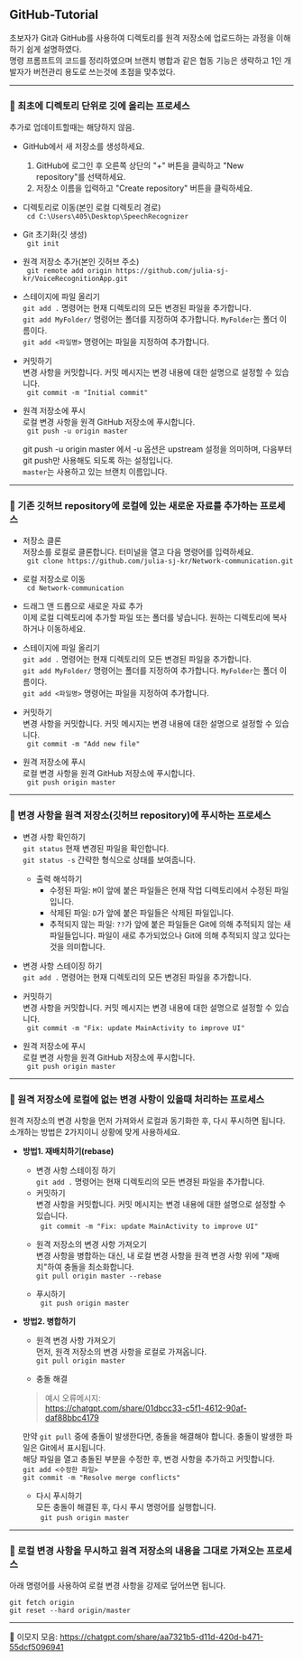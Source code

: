 ## GitHub-Tutorial

초보자가 Git과 GitHub를 사용하여 디렉토리를 원격 저장소에 업로드하는 과정을 이해하기 쉽게 설명하였다.<br>
명령 프롬프트의 코드를 정리하였으며 브랜치 병합과 같은 협동 기능은 생략하고 1인 개발자가 버전관리 용도로 쓰는것에 초점을 맞추었다.

---
### :small_orange_diamond: 최초에 디렉토리 단위로 깃에 올리는 프로세스<br>
추가로 업데이트할때는 해당하지 않음.

* GitHub에서 새 저장소를 생성하세요.
  1. GitHub에 로그인 후 오른쪽 상단의 "+" 버튼을 클릭하고 "New repository"를 선택하세요.
  2. 저장소 이름을 입력하고 "Create repository" 버튼을 클릭하세요.

* 디렉토리로 이동(본인 로컬 디렉토리 경로)<br>
``` cd C:\Users\405\Desktop\SpeechRecognizer``` 

* Git 초기화(깃 생성)<br>
``` git init``` 

* 원격 저장소 추가(본인 깃허브 주소)<br>
``` git remote add origin https://github.com/julia-sj-kr/VoiceRecognitionApp.git```

* 스테이지에 파일 올리기<br>
  `git add .` 명령어는 현재 디렉토리의 모든 변경된 파일을 추가합니다.<br>
  `git add MyFolder/` 명령어는 폴더를 지정하여 추가합니다. `MyFolder`는 폴더 이름이다.<br>
  `git add <파일명>` 명령어는 파일을 지정하여 추가합니다.


* 커밋하기<br>
  변경 사항을 커밋합니다. 커밋 메시지는 변경 내용에 대한 설명으로 설정할 수 있습니다.<br>
``` git commit -m "Initial commit"```

* 원격 저장소에 푸시<br>
  로컬 변경 사항을 원격 GitHub 저장소에 푸시합니다.<br>
``` git push -u origin master``` 

   git push -u origin master 에서 -u 옵션은 upstream 설정을 의미하며, 다음부터 git push만 사용해도 되도록 하는 설정입니다.<br>
   `master`는 사용하고 있는 브랜치 이름입니다.
---
### :small_orange_diamond: 기존 깃허브 repository에 로컬에 있는 새로운 자료를 추가하는 프로세스<br>

* 저장소 클론<br>
  저장소를 로컬로 클론합니다. 터미널을 열고 다음 명령어를 입력하세요.<br>
``` git clone https://github.com/julia-sj-kr/Network-communication.git```

* 로컬 저장소로 이동<br>
``` cd Network-communication```

* 드래그 앤 드롭으로 새로운 자료 추가<br>
  이제 로컬 디렉토리에 추가할 파일 또는 폴더를 넣습니다. 원하는 디렉토리에 복사하거나 이동하세요.

* 스테이지에 파일 올리기<br>
  `git add .` 명령어는 현재 디렉토리의 모든 변경된 파일을 추가합니다.<br>
  `git add MyFolder/` 명령어는 폴더를 지정하여 추가합니다. `MyFolder`는 폴더 이름이다.<br>
  `git add <파일명>` 명령어는 파일을 지정하여 추가합니다.

* 커밋하기<br>
  변경 사항을 커밋합니다. 커밋 메시지는 변경 내용에 대한 설명으로 설정할 수 있습니다.<br>
``` git commit -m "Add new file"```

* 원격 저장소에 푸시<br>
  로컬 변경 사항을 원격 GitHub 저장소에 푸시합니다.<br>
``` git push origin master``` 
---
### :small_orange_diamond: 변경 사항을 원격 저장소(깃허브 repository)에 푸시하는 프로세스<br>

* 변경 사항 확인하기<br>
  `git status` 현재 변경된 파일을 확인합니다.<br>
  `git status -s` 간략한 형식으로 상태를 보여줍니다.<br>
    - 출력 해석하기<br>
      - 수정된 파일: `M`이 앞에 붙은 파일들은 현재 작업 디렉토리에서 수정된 파일입니다.
      - 삭제된 파일: `D`가 앞에 붙은 파일들은 삭제된 파일입니다.
      - 추적되지 않는 파일: `??`가 앞에 붙은 파일들은 Git에 의해 추적되지 않는 새 파일들입니다. 파일이 새로 추가되었으나 Git에 의해 추적되지 않고 있다는 것을 의미합니다.

* 변경 사항 스테이징 하기<br>
  `git add .` 명령어는 현재 디렉토리의 모든 변경된 파일을 추가합니다.<br>

* 커밋하기<br>
  변경 사항을 커밋합니다. 커밋 메시지는 변경 내용에 대한 설명으로 설정할 수 있습니다.<br>
  ``` git commit -m "Fix: update MainActivity to improve UI"```

* 원격 저장소에 푸시<br>
  로컬 변경 사항을 원격 GitHub 저장소에 푸시합니다.<br>
``` git push origin master``` 
---
### :small_orange_diamond: 원격 저장소에 로컬에 없는 변경 사항이 있을때 처리하는 프로세스<br>

원격 저장소의 변경 사항을 먼저 가져와서 로컬과 동기화한 후, 다시 푸시하면 됩니다.
소개하는 방법은 2가지이니 상황에 맞게 사용하세요.

- **방법1. 재배치하기(rebase)**
  - 변경 사항 스테이징 하기<br>
  `git add .` 명령어는 현재 디렉토리의 모든 변경된 파일을 추가합니다.<br>
  
  * 커밋하기<br>
  변경 사항을 커밋합니다. 커밋 메시지는 변경 내용에 대한 설명으로 설정할 수 있습니다.<br>
  ``` git commit -m "Fix: update MainActivity to improve UI"```

  -  원격 저장소의 변경 사항 가져오기<br>
  변경 사항을 병합하는 대신, 내 로컬 변경 사항을 원격 변경 사항 위에 "재배치"하여 충돌을 최소화합니다.<br>
  ```git pull origin master --rebase```

  -  푸시하기<br>
  ``` git push origin master``` 

- **방법2. 병합하기**
  -  원격 변경 사항 가져오기<br>
  먼저, 원격 저장소의 변경 사항을 로컬로 가져옵니다.<br>
  `git pull origin master`<br>

  -  충돌 해결<br>
  > 예시 오류메시지:<br>
  https://chatgpt.com/share/01dbcc33-c5f1-4612-90af-daf88bbc4179<br>
  
  만약 `git pull` 중에 충돌이 발생한다면, 충돌을 해결해야 합니다. 충돌이 발생한 파일은 Git에서 표시됩니다.<br>
  해당 파일을 열고 충돌된 부분을 수정한 후, 변경 사항을 추가하고 커밋합니다.<br>
  `git add <수정한 파일>`<br>
  `git commit -m "Resolve merge conflicts"`
  
  -  다시 푸시하기<br>
  모든 충돌이 해결된 후, 다시 푸시 명령어를 실행합니다.<br>
  ``` git push origin master``` 

---
### :small_orange_diamond: 로컬 변경 사항을 무시하고 원격 저장소의 내용을 그대로 가져오는 프로세스<br>
아래 명령어를 사용하여 로컬 변경 사항을 강제로 덮어쓰면 됩니다.  

```
git fetch origin
git reset --hard origin/master
```
---
📝 이모지 모음: https://chatgpt.com/share/aa7321b5-d11d-420d-b471-55dcf5096941

